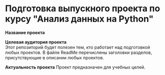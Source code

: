 # Подготовка выпускного проекта по курсу "Анализ данных на Python"
**Название проекта**   

**Целевая аудитория проекта**  
Этот репозиторий будет полезен тем, кто работает над подготовкой любых проектов. В 
файле ReadMe перечислены заголовки разделов, присутствующие в описании любых проектов.

**Актуальность проекта** 
Проект предназначен для учебных целей. 


 

